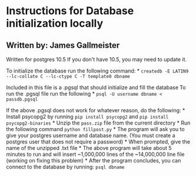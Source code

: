 # Instructions for Database initialization locally
## Written by: James Gallmeister

Written for postgres 10.5
If you don't have 10.5, you may need to update it.

To initialize the database run the following command:
	* `createdb -E LATIN9 --lc-collate C --lc-ctype C -T template0 dbname`

Included in this file is a .pgsql that should initialize and fill the database
To run the .pgsql file run the following
	* `psql -U username dbname < passdb.pgsql`

If the above .pgsql does not work for whatever reason, do the following:
	* Install psycopg2 by running `pip install psycopg2` and `pip install psycopg2-binaries`
	* Unzip the `pass.zip` file from the current directory
	* Run the following command `python fillpost.py`
		* The program will ask you to give your postgres username and database name. (You must create a postgres user that does not require a password)
		* When prompted, give the name of the unzipped .txt file
		* The above program will take about 5 minutes to run and will insert ~1,000,000 lines of the ~14,000,000 line file (working on fixing this problem)
	* After the program concludes, you can connect to the database by running: `psql dbname`
